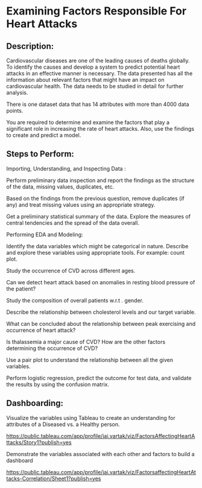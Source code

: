 
# Examining Factors Responsible For Heart Attacks




## Description: 

Cardiovascular diseases are one of the leading causes of deaths globally. To identify the causes and develop a system to predict potential heart attacks in an effective manner is necessary. The data presented has all the information about relevant factors that might have an impact on cardiovascular health. The data needs to be studied in detail for further analysis.

There is one dataset data that has 14 attributes with more than 4000 data points.

You are required to determine and examine the factors that play a significant role in increasing the rate of heart attacks. Also, use the findings to create and predict a model.


## Steps to Perform:

Importing, Understanding, and Inspecting Data :

Perform preliminary data inspection and report the findings as the structure of the data, missing values, duplicates, etc.

Based on the findings from the previous question, remove duplicates (if any) and treat missing values using an appropriate strategy.

Get a preliminary statistical summary of the data. Explore the measures of central tendencies and the spread of the data overall.

Performing EDA and Modeling:

Identify the data variables which might be categorical in nature. Describe and explore these variables using appropriate tools. For example: count plot.

Study the occurrence of CVD across different ages.

Can we detect heart attack based on anomalies in resting blood pressure of the patient?

Study the composition of overall patients w.r.t . gender.

Describe the relationship between cholesterol levels and our target variable.

What can be concluded about the relationship between peak exercising and occurrence of heart attack?

Is thalassemia a major cause of CVD? How are the other factors determining the occurrence of CVD?

Use a pair plot to understand the relationship between all the given variables.

Perform logistic regression, predict the outcome for test data, and validate the results by using the confusion matrix.


## Dashboarding:

Visualize the variables using Tableau to create an understanding for attributes of a Diseased vs. a Healthy person.

https://public.tableau.com/app/profile/jai.vartak/viz/FactorsAffectingHeartAttacks/Story1?publish=yes

Demonstrate the variables associated with each other and factors to build a dashboard

https://public.tableau.com/app/profile/jai.vartak/viz/FactorsaffectingHeartAttacks-Correlation/Sheet1?publish=yes
